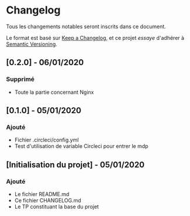 # Changelog
Tous les changements notables seront inscrits dans ce document.

Le format est basé sur [Keep a Changelog](https://keepachangelog.com/en/1.0.0/),
et ce projet *essaye* d'adhérer à [Semantic Versioning](https://semver.org/spec/v2.0.0.html).

## [0.2.0] - 06/01/2020
### Supprimé
- Toute la partie concernant Nginx

## [0.1.0] - 05/01/2020
### Ajouté
- Fichier .circleci/config.yml
- Test d'utilisation de variable Circleci pour entrer le mdp

## [Initialisation du projet] - 05/01/2020
### Ajouté
- Le fichier README.md
- Ce fichier CHANGELOG.md
- Le TP constituant la base du projet
